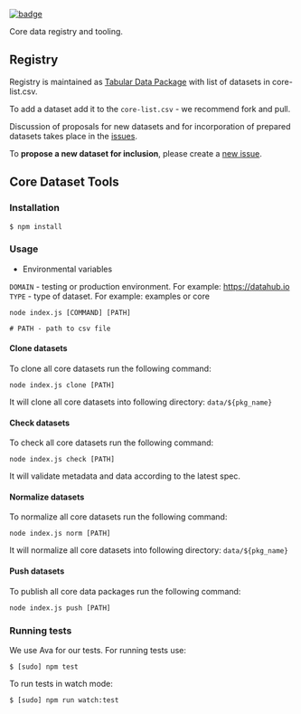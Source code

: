 <a href="https://datahub.io/core/core-datasets"><img src="https://badgen.net/badge/icon/View%20on%20datahub.io/orange?icon=https://datahub.io/datahub-cube-badge-icon.svg&label&scale=1.25)" alt="badge" /></a>

Core data registry and tooling.

## Registry

Registry is maintained as [Tabular Data Package][tdp] with list of datasets in core-list.csv.

[tdp]: http://frictionlessdata.io/guides/tabular-data-package/

To add a dataset add it to the `core-list.csv` - we recommend fork and pull.

Discussion of proposals for new datasets and for incorporation of prepared datasets takes place in the [issues][].

To **propose a new dataset for inclusion**, please create a [new issue](https://github.com/datasets/registry/issues/new).

[issues]: https://github.com/datasets/registry/issues

## Core Dataset Tools

### Installation

``` 
$ npm install
```

### Usage

* Environmental variables

`DOMAIN` - testing or production environment. For example: https://datahub.io
`TYPE` - type of dataset. For example: examples or core

```
node index.js [COMMAND] [PATH]

# PATH - path to csv file
```

#### Clone datasets

To clone all core datasets run the following command:

`node index.js clone [PATH]`

It will clone all core datasets into following directory: `data/${pkg_name}`

#### Check datasets

To check all core datasets run the following command:

`node index.js check [PATH]`

It will validate metadata and data according to the latest spec. 

#### Normalize datasets

To normalize all core datasets run the following command:

`node index.js norm [PATH]`

It will normalize all core datasets into following directory: `data/${pkg_name}`

#### Push datasets

To publish all core data packages run the following command:

`node index.js push [PATH]`

### Running tests

We use Ava for our tests. For running tests use:

```
$ [sudo] npm test
```

To run tests in watch mode:

```
$ [sudo] npm run watch:test
```
